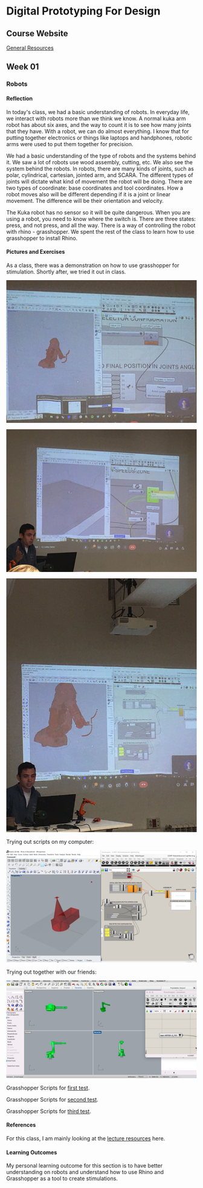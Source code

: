 
# Digital Prototyping For Design

## Course Website

[General Resources](https://fablabbcn-projects.gitlab.io/learning/educational-docs/mdef/)

## Week 01

### Robots

#### Reflection

In today's class, we had a basic understanding of robots. In everyday life, we interact with robots more than we think we know. A normal kuka arm robot has about six axes, and the way to count it is to see how many joints that they have. With a robot, we can do almost everything. I know that for putting together electronics or things like laptops and handphones, robotic arms were used to put them together for precision.

We had a basic understanding of the type of robots and the systems behind it. We saw a lot of robots use wood assembly, cutting, etc. We also see the system behind the robots. In robots, there are many kinds of joints, such as polar, cylindrical, cartesian, jointed arm, and SCARA. The different types of joints will dictate what kind of movement the robot will be doing. There are two types of coordinate: base coordinates and tool coordinates. How a robot moves also will be different depending if it is a joint or linear movement. The difference will be their orientation and velocity. 

The Kuka robot has no sensor so it will be quite dangerous. When you are using a robot, you need to know where the switch is. There are three states: press, and not press, and all the way. There is a way of controlling the robot with rhino - grasshopper. We spent the rest of the class to learn how to use grasshopper to install Rhino.

#### Pictures and Exercises

As a class, there was a demonstration on how to use grasshopper for stimulation. Shortly after, we tried it out in class.

![image](../images/term03/02_prototypingfordesign/robot/02_robot%20(1).jpeg)

![image](../images/term03/02_prototypingfordesign/robot/02_robot%20(2).jpeg)

![image](../images/term03/02_prototypingfordesign/robot/02_robot%20(3).jpeg)

Trying out scripts on my computer:

![image](../images/term03/02_prototypingfordesign/robot/01_robot.PNG)

Trying out together with our friends:

![image](../images/term03/02_prototypingfordesign/robot/02_robot.jpeg)

Grasshopper Scripts for [first test](../files/robot/SCRIPT-RobotsAdvanced-LightPainting.gh).

Grasshopper Scripts for [second test](../files/robot/SCRIPT-RobotsAdvanced.gh).

Grasshopper Scripts for [third test](../files/robot/SCRIPT-RobotsFull.gh).

#### References

For this class, I am mainly looking at the [lecture resources](https://fablabbcn-projects.gitlab.io/learning/educational-docs/mdef/classes/robots/) here.


#### Learning Outcomes

My personal learning outcome for this section is to have better understanding on robots and understand how to use Rhino and Grasshopper as a tool to create stimulations.
